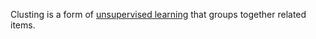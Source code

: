 Clusting is a form of [unsupervised learning](unsupervised-learning) that groups together related items.

